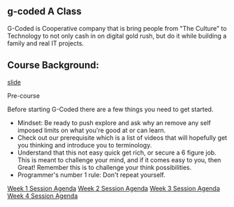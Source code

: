## g-coded A Class

G-Coded is Cooperative company that is bring people from "The Culture" to Technology to not only cash in on digital gold rush, but do it while building a family and real IT projects.

## Course Background:

[slide](https://docs.google.com/presentation/d/1jMmfWO_z_R45dW6iPtzvwGhObKorxtj3RknEoyh5YiM/edit?usp=sharing)

Pre-course

Before starting G-Coded there are a few things you need to get started.

- Mindset: Be ready to push explore and ask why an remove any self imposed limits on what you're good at or can learn.
- Check out our prerequisite which is a list of videos that will hopefully get you thinking and introduce you to terminology.
- Understand that this not easy quick get rich, or secure a 6 figure job. This is meant to challenge your mind, and if it comes easy to you, then Great! Remember this is to challenge your think possibilities.
- Programmer's number 1 rule: Don't repeat yourself.

[Week 1 Session Agenda](week%201/Agenda.md)
[Week 2 Session Agenda](week%202/Agenda.md)
[Week 3 Session Agenda](week%203/Agenda.md)
[Week 4 Session Agenda](week%204/Agenda.md)
